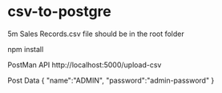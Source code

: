 # csv-to-postgre

5m Sales Records.csv file should be in the root folder


npm install


PostMan API
http://localhost:5000/upload-csv

Post Data 
{
"name":"ADMIN",
	"password":"admin-password"
}
